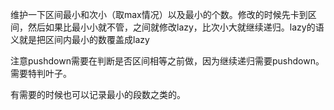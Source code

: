 维护一下区间最小和次小（取max情况）以及最小的个数。修改的时候先卡到区间，然后如果比最小小就不管，之间就修改lazy，比次小大就继续递归。lazy的语义就是把区间内最小的数覆盖成lazy

注意pushdown需要在判断是否区间相等之前做，因为继续递归需要pushdown。需要特判叶子。

有需要的时候也可以记录最小的段数之类的。
